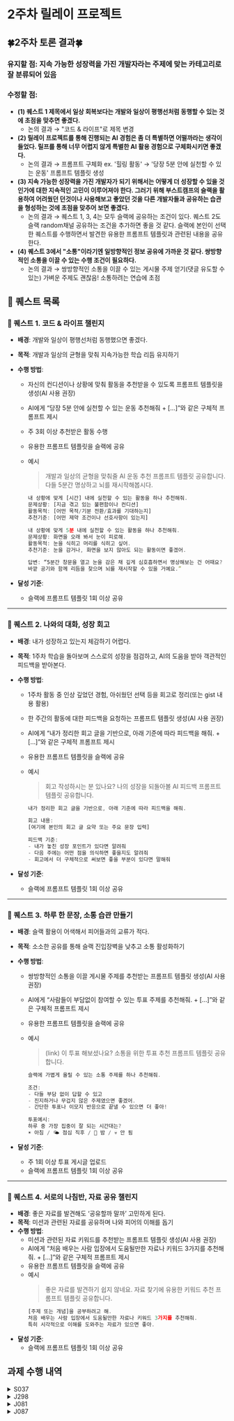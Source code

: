 # 2주차 릴레이 프로젝트

## 🍀2주차 토론 결과🍀

### 유지할 점: 지속 가능한 성장력을 가진 개발자라는 주제에 맞는 카테고리로 잘 분류되어 있음

### 수정할 점:

- **(1) 퀘스트 1 제목에서 일상 회복보다는 개발와 일상이 평행선처럼 동행할 수 있는 것에 초점을 맞추면 좋겠다.**
  - 논의 결과 → "코드 & 라이프"로 제목 변경
- **(2) 릴레이 프로젝트를 통해 진행되는 AI 경험은 좀 더 특별하면 어떨까라는 생각이 들었다. 릴프를 통해 너무 어렵지 않게 특별한 AI 활용 경험으로 구체화시키면 좋겠다.**
  - 논의 결과 →
    프롬프트 구체화 ex. '힐링 활동' → '당장 5분 안에 실천할 수 있는 운동'
    프롬프트 템플릿 생성
- **(3) 지속 가능한 성장력을 가진 개발자가 되기 위해서는 어떻게 더 성장할 수 있을 것인가에 대한 지속적인 고민이 이루어져야 한다. 그러기 위해 부스트캠프의 슬랙을 활용하여 어려웠던 던것이나 사용해보고 좋았던 것을 다른 개발자들과 공유하는 습관을 형성하는 것에 초점을 맞추어 보면 좋겠다.**
  - 논의 결과 →
    퀘스트 1, 3, 4는 모두 슬랙에 공유하는 조건이 있다. 퀘스트 2도 슬랙 random채널 공유하는 조건을 추가하면 좋을 것 같다.
    슬랙에 본인이 선택한 퀘스트를 수행하면서 발견한 유용한 프롬프트 템플릿과 관련된 내용을 공유한다.
- **(4) 퀘스트 3에서 "소통"이라기엔 일방향적인 정보 공유에 가까운 것 같다. 쌍방향적인 소통을 이끌 수 있는 수행 조건이 필요하다.**
  - 논의 결과 →
    쌍방향적인 소통을 이끌 수 있는 게시물 주제 얻기(댓글 유도할 수 있는)
    가벼운 주제도 괜찮음! 소통하려는 연습에 초점
    <br>

## **🧩 퀘스트 목록**

### **🌱 퀘스트 1. 코드 & 라이프 챌린지**

- **배경**: 개발와 일상이 평행선처럼 동행했으면 좋겠다.
- **목적**: 개발과 일상의 균형을 맞춰 지속가능한 학습 리듬 유지하기
- **수행 방법**:

  - 자신의 컨디션이나 상황에 맞춰 활동을 추천받을 수 있도록 프롬프트 템플릿을 생성(AI 사용 권장)
  - AI에게 “당장 5분 안에 실천할 수 있는 운동 추천해줘 + […]”와 같은 구체적 프롬프트 제시
  - 주 3회 이상 추천받은 활동 수행
  - 유용한 프롬프트 템플릿을 슬랙에 공유
  - 예시

    > 개발과 일상의 균형을 맞춰줄 AI 운동 추천 프롬프트 템플릿 공유합니다.
    > 다들 5분간 명상하고 뇌를 재시작해봅시다.

    ```jsx
    내 상황에 맞게 [시간] 내에 실천할 수 있는 활동을 하나 추천해줘.
    문제상황: [지금 겪고 있는 불편함이나 컨디션]
    활동목적: [어떤 목적/기분 전환/효과를 기대하는지]
    추천기준: [어떤 제약 조건이나 선호사항이 있는지]
    ```

    ```jsx
    내 상황에 맞게 5분 내에 실천할 수 있는 활동을 하나 추천해줘.
    문제상황: 화면을 오래 봐서 눈이 피로해.
    활동목적: 눈을 식히고 머리를 식히고 싶어.
    추천기준: 눈을 감거나, 화면을 보지 않아도 되는 활동이면 좋겠어.

    답변: “5분간 창문을 열고 눈을 감은 채 깊게 심호흡하면서 명상해보는 건 어때요?
    바깥 공기와 함께 리듬을 찾으며 뇌를 재시작할 수 있을 거예요.”
    ```

- **달성 기준**:
  - 슬랙에 프롬프트 템플릿 1회 이상 공유

---

### **🌱 퀘스트 2. 나와의 대화, 성장 회고**

- **배경**: 내가 성장하고 있는지 체감하기 어렵다.
- **목적**: 1주차 학습을 돌아보며 스스로의 성장을 점검하고, AI의 도움을 받아 객관적인 피드백을 받아본다.
- **수행 방법**:

  - 1주차 활동 중 인상 깊었던 경험, 아쉬웠던 선택 등을 회고로 정리(또는 gist 내용 활용)
  - 한 주간의 활동에 대한 피드백을 요청하는 프롬프트 템플릿 생성(AI 사용 권장)
  - AI에게 “내가 정리한 회고 글을 기반으로, 아래 기준에 따라 피드백을 해줘. + […]”와 같은 구체적 프롬프트 제시
  - 유용한 프롬프트 템플릿을 슬랙에 공유
  - 예시

    > 회고 작성하시는 분 있나요?
    > 나의 성장을 되돌아볼 AI 피드백 프롬프트 템플릿 공유합니다.

    ```jsx
    내가 정리한 회고 글을 기반으로, 아래 기준에 따라 피드백을 해줘.

    회고 내용:
    [여기에 본인의 회고 글 요약 또는 주요 문장 입력]

    피드백 기준:
    - 내가 놓친 성장 포인트가 있다면 알려줘
    - 다음 주에는 어떤 점을 의식하면 좋을지도 알려줘
    - 회고에서 더 구체적으로 써보면 좋을 부분이 있다면 말해줘
    ```

- **달성 기준**:
  - 슬랙에 프롬프트 템플릿 1회 이상 공유

---

### **🌱 퀘스트 3. 하루 한 문장, 소통 습관 만들기**

- **배경**: 슬랙 활용이 어색해서 피어들과의 교류가 적다.
- **목적**: 소소한 공유를 통해 슬랙 진입장벽을 낮추고 소통 활성화하기
- **수행 방법**:

  - 쌍방향적인 소통을 이끌 게시물 주제를 추천받는 프롬프트 템플릿 생성(AI 사용 권장)
  - AI에게 “사람들이 부담없이 참여할 수 있는 투표 주제를 추천해줘. + […]”와 같은 구체적 프롬프트 제시
  - 유용한 프롬프트 템플릿을 슬랙에 공유
  - 예시

    > (link) 이 투표 해보셨나요?
    > 소통을 위한 투표 추천 프롬프트 템플릿 공유합니다.

    ```jsx
    슬랙에 가볍게 올릴 수 있는 소통 주제를 하나 추천해줘.

    조건:
    - 다들 부담 없이 답할 수 있고
    - 진지하거나 무겁지 않은 주제였으면 좋겠어.
    - 간단한 투표나 이모지 반응으로 끝낼 수 있으면 더 좋아!
    ```

    ```jsx
    투표예시:
    하루 중 가장 집중이 잘 되는 시간대는?
    ☀️ 아침 / 🌤️ 점심 직후 / 🌙 밤 / 💀 안 됨
    ```

- **달성 기준**:
  - 주 1회 이상 투표 게시글 업로드
  - 슬랙에 프롬프트 템플릿 1회 이상 공유

---

### **🌱 퀘스트 4. 서로의 나침반, 자료 공유 챌린지**

- **배경**: 좋은 자료를 발견해도 ‘공유할까 말까’ 고민하게 된다.
- **목적**: 미션과 관련된 자료를 공유하며 나와 피어의 이해를 돕기
- **수행 방법**:
  - 미션과 관련된 자료 키워드를 추천받는 프롬프트 템플릿 생성(AI 사용 권장)
  - AI에게 “처음 배우는 사람 입장에서 도움될만한 자료나 키워드 3가지를 추천해줘. + […]”와 같은 구체적 프롬프트 제시
  - 유용한 프롬프트 템플릿을 슬랙에 공유
  - 예시
    > 좋은 자료를 발견하기 쉽지 않네요.
    > 자료 찾기에 유용한 키워드 추천 프롬프트 템플릿 공유합니다.
    ```jsx
    [주제 또는 개념]을 공부하려고 해.
    처음 배우는 사람 입장에서 도움될만한 자료나 키워드 3가지를 추천해줘.
    특히 시각적으로 이해를 도와주는 자료가 있으면 좋아.
    ```
- **달성 기준**:
  - 슬랙에 프롬프트 템플릿 1회 이상 공유

## 과제 수행 내역

<details>
  
  <summary>S037</summary>

#### 퀘스트: 하루 한 문장, 소통 습관 만들기

```
안녕하세요 2주차 릴레이 프로젝트를 진행해 보려고 합니다!
AI에게 “사람들이 부담없이 참여할 수 있는 투표 주제“를 추천받아 공유하기!
:한_손을_들고_있는_사람: 코드 짤 때 먼저 떠오르는 건?
:카드_인덱스_칸막이: 폴더 구조
:abc: 변수명 고민
:상승세인_차트: 로직 흐름
:시험관: 테스트 코드
:클립보드: 주석/문서
:탑햇: 디자인 패턴
:로봇_얼굴: AI한테 먼저 물어보기
:오른쪽을_가리키는_손_모양: 해당되는 항목에 이모지 리액션 꾹!
```
</details>

<details>
  
  <summary>J298</summary>

#### 퀘스트: 하루 한 문장, 소통 습관 만들기

</details>

<details>
  
  <summary>J081</summary>

#### 퀘스트: 코드 & 라이프 챌린지

</details>

<details>
  
  <summary>J087</summary>

#### 퀘스트: 코드 & 라이프 챌린지

- **입력 프롬프트**
  ```
  내 상황에 맞게 1분 내에 실천할 수 있는 활동을 하나 추천해줘.
  문제상황: 화면을 오래 봐서 목이 너무 뻐근해.
  활동목적: 스트레칭을 통해 목을 풀어주고 싶어
  추천기준: 간단하게 실내에서 할 수 있는 활동이였으면 좋겠어
  간단하게 요약하여 하나의 활동만 추천해줘
  ```
- **결과**

  ```
  목 회전 스트레칭
  방법: 등과 목을 곧게 펴고 의자에 앉습니다.
  턱을 가슴 쪽으로 살짝 당긴 뒤, 천천히 목을 오른쪽으로 돌려 시선이 어깨 너머로 지나가게 합니다.
  이어서 반대 방향으로도 같은 속도로 돌아줍니다.
  횟수: 시계 방향 6회 → 반시계 방향 6회 (총 1분 분량)
  효과: 목 근육 전체를 부드럽게 풀어줍니다.
  ```

- **Slack 공유 이미지**

  <img width="970" height="362" alt="J087_김희원_Slack 공유 스크린샷" src="https://github.com/user-attachments/assets/f376bf1d-5605-4ced-8b72-ab5e2a10e976" />

## 미션 수행 후 느낀점

- AI를 이용하여 단 1분 만에 목이 한결 가벼워진 걸 느꼈어요!
- 간단한 동작이지만 긴장된 근육이 확 풀려서 집중력도 다시 살아난 것 같아요.
- 앞으로도 틈틈이 실천해서 장시간 작업 중에도 뻐근함 없이 일해야겠네요! 😊

</details>
